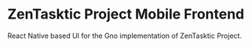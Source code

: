 # ZenTasktic Project Mobile Frontend

React Native based UI for the Gno implementation of ZenTasktic Project.

